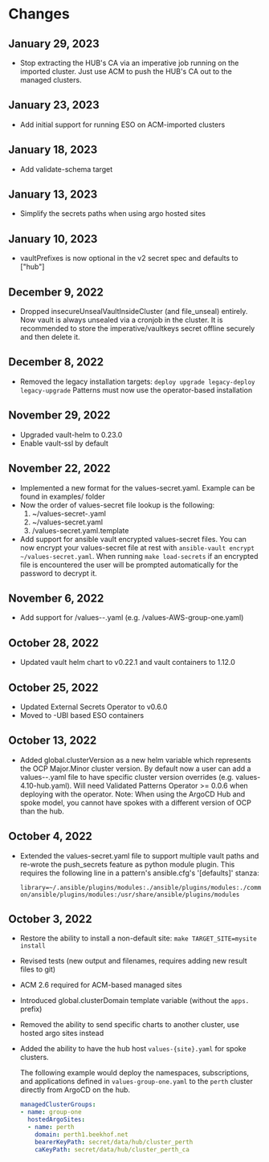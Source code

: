 # Changes

## January 29, 2023

* Stop extracting the HUB's CA via an imperative job running on the imported cluster.
  Just use ACM to push the HUB's CA out to the managed clusters.

## January 23, 2023

* Add initial support for running ESO on ACM-imported clusters

## January 18, 2023

* Add validate-schema target

## January 13, 2023

* Simplify the secrets paths when using argo hosted sites

## January 10, 2023

* vaultPrefixes is now optional in the v2 secret spec and defaults to ["hub"]

## December 9, 2022

* Dropped insecureUnsealVaultInsideCluster (and file_unseal) entirely. Now
  vault is always unsealed via a cronjob in the cluster. It is recommended to
  store the imperative/vaultkeys secret offline securely and then delete it.

## December 8, 2022

* Removed the legacy installation targets:
  `deploy upgrade legacy-deploy legacy-upgrade`
  Patterns must now use the operator-based installation

## November 29, 2022

* Upgraded vault-helm to 0.23.0
* Enable vault-ssl by default

## November 22, 2022

* Implemented a new format for the values-secret.yaml. Example can be found in examples/ folder
* Now the order of values-secret file lookup is the following:
  1. ~/values-secret-<patternname>.yaml
  2. ~/values-secret.yaml
  3. <patterngitrepo>/values-secret.yaml.template
* Add support for ansible vault encrypted values-secret files. You can now encrypt your values-secret file
  at rest with `ansible-vault encrypt ~/values-secret.yaml`. When running `make load-secrets` if an encrypted
  file is encountered the user will be prompted automatically for the password to decrypt it.

## November 6, 2022

* Add support for /values-<CloudPlatform>-<clusterGroup>.yaml (e.g. /values-AWS-group-one.yaml)

## October 28, 2022

* Updated vault helm chart to v0.22.1 and vault containers to 1.12.0

## October 25, 2022

* Updated External Secrets Operator to v0.6.0
* Moved to -UBI based ESO containers

## October 13, 2022

* Added global.clusterVersion as a new helm variable which represents the OCP
  Major.Minor cluster version. By default now a user can add a
  values-<ocpversion>-<clustergroup>.yaml file to have specific cluster version
  overrides (e.g. values-4.10-hub.yaml). Will need Validated Patterns Operator >= 0.0.6
  when deploying with the operator. Note: When using the ArgoCD Hub and spoke model,
  you cannot have spokes with a different version of OCP than the hub.

## October 4, 2022

* Extended the values-secret.yaml file to support multiple vault paths and re-wrote
  the push_secrets feature as python module plugin. This requires the following line
  in a pattern's ansible.cfg's '[defaults]' stanza:

  `library=~/.ansible/plugins/modules:./ansible/plugins/modules:./common/ansible/plugins/modules:/usr/share/ansible/plugins/modules`

## October 3, 2022

* Restore the ability to install a non-default site: `make TARGET_SITE=mysite install`
* Revised tests (new output and filenames, requires adding new result files to git)
* ACM 2.6 required for ACM-based managed sites
* Introduced global.clusterDomain template variable (without the `apps.` prefix)
* Removed the ability to send specific charts to another cluster, use hosted argo sites instead
* Added the ability to have the hub host `values-{site}.yaml` for spoke clusters.

  The following example would deploy the namespaces, subscriptions, and
  applications defined in `values-group-one.yaml` to the `perth` cluster
  directly from ArgoCD on the hub.

  ```yaml
  managedClusterGroups:
  - name: group-one
    hostedArgoSites:
    - name: perth
      domain: perth1.beekhof.net
      bearerKeyPath: secret/data/hub/cluster_perth
      caKeyPath: secret/data/hub/cluster_perth_ca
  ```
